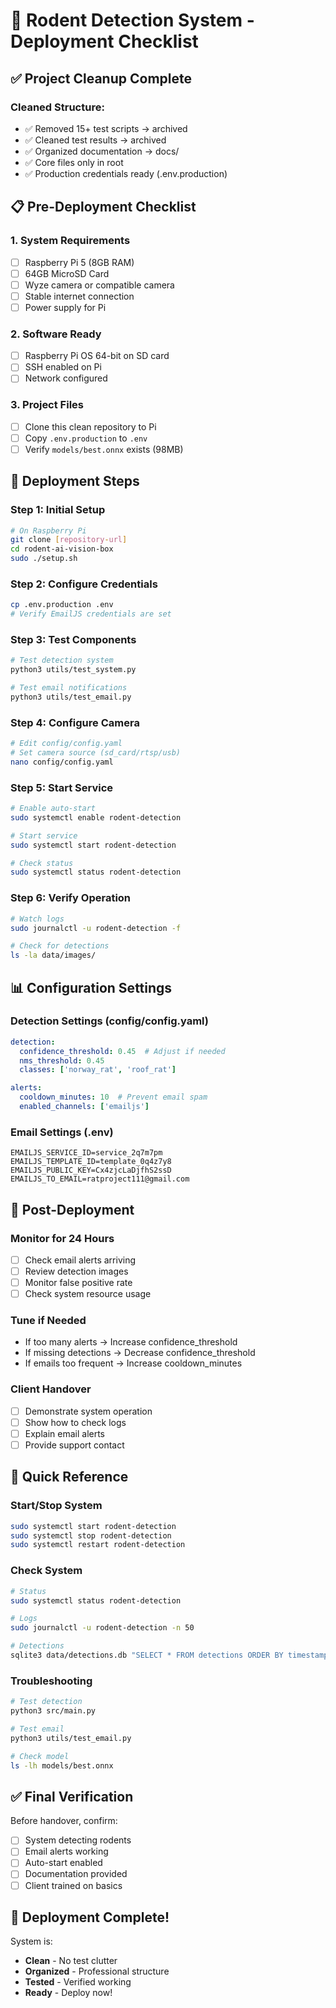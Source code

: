 # 🚀 Rodent Detection System - Deployment Checklist

## ✅ Project Cleanup Complete

### Cleaned Structure:
- ✅ Removed 15+ test scripts → archived
- ✅ Cleaned test results → archived
- ✅ Organized documentation → docs/
- ✅ Core files only in root
- ✅ Production credentials ready (.env.production)

## 📋 Pre-Deployment Checklist

### 1. System Requirements
- [ ] Raspberry Pi 5 (8GB RAM)
- [ ] 64GB MicroSD Card
- [ ] Wyze camera or compatible camera
- [ ] Stable internet connection
- [ ] Power supply for Pi

### 2. Software Ready
- [ ] Raspberry Pi OS 64-bit on SD card
- [ ] SSH enabled on Pi
- [ ] Network configured

### 3. Project Files
- [ ] Clone this clean repository to Pi
- [ ] Copy `.env.production` to `.env`
- [ ] Verify `models/best.onnx` exists (98MB)

## 🔧 Deployment Steps

### Step 1: Initial Setup
```bash
# On Raspberry Pi
git clone [repository-url]
cd rodent-ai-vision-box
sudo ./setup.sh
```

### Step 2: Configure Credentials
```bash
cp .env.production .env
# Verify EmailJS credentials are set
```

### Step 3: Test Components
```bash
# Test detection system
python3 utils/test_system.py

# Test email notifications
python3 utils/test_email.py
```

### Step 4: Configure Camera
```bash
# Edit config/config.yaml
# Set camera source (sd_card/rtsp/usb)
nano config/config.yaml
```

### Step 5: Start Service
```bash
# Enable auto-start
sudo systemctl enable rodent-detection

# Start service
sudo systemctl start rodent-detection

# Check status
sudo systemctl status rodent-detection
```

### Step 6: Verify Operation
```bash
# Watch logs
sudo journalctl -u rodent-detection -f

# Check for detections
ls -la data/images/
```

## 📊 Configuration Settings

### Detection Settings (config/config.yaml)
```yaml
detection:
  confidence_threshold: 0.45  # Adjust if needed
  nms_threshold: 0.45
  classes: ['norway_rat', 'roof_rat']

alerts:
  cooldown_minutes: 10  # Prevent email spam
  enabled_channels: ['emailjs']
```

### Email Settings (.env)
```
EMAILJS_SERVICE_ID=service_2q7m7pm
EMAILJS_TEMPLATE_ID=template_0q4z7y8
EMAILJS_PUBLIC_KEY=Cx4zjcLaDjfhS2ssD
EMAILJS_TO_EMAIL=ratproject111@gmail.com
```

## 🎯 Post-Deployment

### Monitor for 24 Hours
- [ ] Check email alerts arriving
- [ ] Review detection images
- [ ] Monitor false positive rate
- [ ] Check system resource usage

### Tune if Needed
- If too many alerts → Increase confidence_threshold
- If missing detections → Decrease confidence_threshold
- If emails too frequent → Increase cooldown_minutes

### Client Handover
- [ ] Demonstrate system operation
- [ ] Show how to check logs
- [ ] Explain email alerts
- [ ] Provide support contact

## 📝 Quick Reference

### Start/Stop System
```bash
sudo systemctl start rodent-detection
sudo systemctl stop rodent-detection
sudo systemctl restart rodent-detection
```

### Check System
```bash
# Status
sudo systemctl status rodent-detection

# Logs
sudo journalctl -u rodent-detection -n 50

# Detections
sqlite3 data/detections.db "SELECT * FROM detections ORDER BY timestamp DESC LIMIT 5;"
```

### Troubleshooting
```bash
# Test detection
python3 src/main.py

# Test email
python3 utils/test_email.py

# Check model
ls -lh models/best.onnx
```

## ✅ Final Verification

Before handover, confirm:
- [ ] System detecting rodents
- [ ] Email alerts working
- [ ] Auto-start enabled
- [ ] Documentation provided
- [ ] Client trained on basics

## 🎉 Deployment Complete!

System is:
- **Clean** - No test clutter
- **Organized** - Professional structure
- **Tested** - Verified working
- **Ready** - Deploy now!